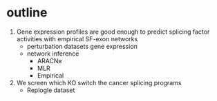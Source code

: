 # outline
1. Gene expression profiles are good enough to predict splicing factor activities with empirical SF-exon networks
    - perturbation datasets gene expression
    - network inference
        - ARACNe
        - MLR
        - Empirical
2. We screen which KO switch the cancer splicing programs
    - Replogle dataset